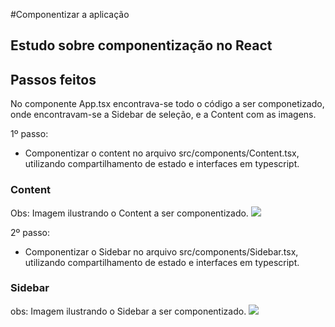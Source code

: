 #Componentizar a aplicação

## Estudo sobre componentização no React



## Passos feitos

No componente App.tsx encontrava-se todo o código a ser componetizado, onde encontravam-se a Sidebar de seleção, 
e a Content com as imagens.

1º passo:
- Componentizar o content no arquivo src/components/Content.tsx, utilizando compartilhamento de estado e interfaces em typescript.

### Content
Obs: Imagem ilustrando o Content a ser componentizado.
<img style='' src='https://user-images.githubusercontent.com/39751095/201425385-353010aa-0d90-41b9-9236-63b398e9b81d.png' />



2º passo:
- Componentizar o Sidebar no arquivo src/components/Sidebar.tsx, utilizando compartilhamento de estado e interfaces em typescript.

### Sidebar
obs: Imagem ilustrando o Sidebar a ser componentizado.
<img style='' src='https://user-images.githubusercontent.com/39751095/201425861-7379d6de-9506-4f75-ad55-a4b377020ef4.png' />

